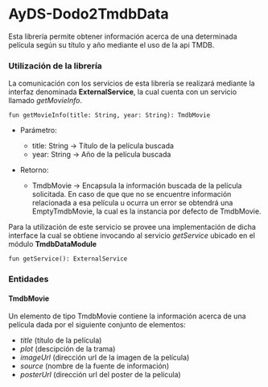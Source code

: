# AyDS-Dodo2TmdbData
Esta librería permite obtener información acerca de una determinada película según su título y año mediante el uso de la api TMDB.

### Utilización de la librería
La comunicación con los servicios de esta librería se realizará mediante la interfaz denominada **ExternalService**, la cual cuenta con un servicio llamado *getMovieInfo*.

```
fun getMovieInfo(title: String, year: String): TmdbMovie
```
 * Parámetro:
   * title: String -> Título de la película buscada
   * year: String -> Año de la película buscada

 * Retorno:
   * TmdbMovie -> Encapsula la información buscada de la película solicitada. En caso de que que no se encuentre información relacionada a esa película u ocurra un error se obtendrá una EmptyTmdbMovie, la cual es la instancia por defecto de TmdbMovie.

Para la utilización de este servicio se provee una implementación de dicha interface la cual se obtiene invocando al servicio *getService* ubicado en el módulo **TmdbDataModule**

```
fun getService(): ExternalService
```

### Entidades
#### TmdbMovie
Un elemento de tipo TmdbMovie contiene la información acerca de una película dada por el siguiente conjunto de elementos:
* *title* (título de la película)
* *plot* (descipción de la trama)
* *imageUrl* (dirección url de la imagen de la película)
* *source* (nombre de la fuente de información)
* *posterUrl* (dirección url del poster de la película)
